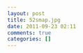 ```yaml
---
layout: post
title: 52smap.jpg
date: 2011-09-23 02:11
comments: true
categories: []
---
```


